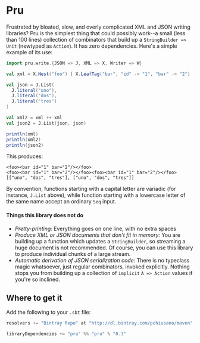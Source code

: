 # Pru #

Frustrated by bloated, slow, and overly complicated XML and JSON writing libraries? Pru is the simplest thing that could possibly work--a small (less than 100 lines) collection of combinators that build up a `StringBuilder => Unit` (newtyped as `Action`). It has zero dependencies. Here's a simple example of its use:

``` Scala
import pru.write.{JSON => J, XML => X, Writer => W}

val xml = X.Nest("foo") { X.LeafTag("bar", "id" -> "1", "bar" -> "2") }

val json = J.List(
  J.literal("uno"),
  J.literal("dos"),
  J.literal("tres")
)

val xml2 = xml ++ xml
val json2 = J.List(json, json)

println(xml)
println(xml2)
println(json2)
```

This produces:

    <foo><bar id="1" bar="2"/></foo>
    <foo><bar id="1" bar="2"/></foo><foo><bar id="1" bar="2"/></foo>
    [["uno", "dos", "tres"], ["uno", "dos", "tres"]]

By convention, functions starting with a capital letter are variadic (for instance, `J.List` above), while function starting with a lowercase letter of the same name accept an ordinary `Seq` input.

#### Things this library does not do ####

* _Pretty-printing:_ Everything goes on one line, with no extra spaces
* _Produce XML or JSON documents that don't fit in memory:_ You are building up a function which updates a `StringBuilder`, so streaming a huge document is not recommended. Of course, you can use this library to produce individual chunks of a large stream.
* _Automatic derivation of JSON serialization code:_ There is no typeclass magic whatsoever, just regular combinators, invoked explicitly. Nothing stops you from building up a collection of `implicit` `A => Action` values if you're so inclined.

## Where to get it ##

Add the following to your `.sbt` file:

``` Scala
resolvers += "Bintray Repo" at "http://dl.bintray.com/pchiusano/maven"

libraryDependencies += "pru" %% "pru" % "0.3"
```

